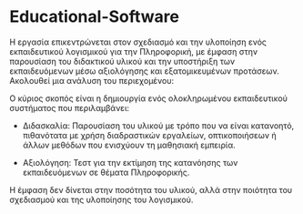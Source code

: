 # Educational-Software

Η εργασία επικεντρώνεται στον σχεδιασμό και την υλοποίηση ενός εκπαιδευτικού λογισμικού για την Πληροφορική, με έμφαση στην παρουσίαση του διδακτικού υλικού και την υποστήριξη των εκπαιδευόμενων μέσω αξιολόγησης και εξατομικευμένων προτάσεων. Ακολουθεί μια ανάλυση του περιεχομένου:

Ο κύριος σκοπός είναι η δημιουργία ενός ολοκληρωμένου εκπαιδευτικού συστήματος που περιλαμβάνει:

- Διδασκαλία: Παρουσίαση του υλικού με τρόπο που να είναι κατανοητό, πιθανότατα με χρήση διαδραστικών εργαλείων, οπτικοποιήσεων ή άλλων μεθόδων που ενισχύουν τη μαθησιακή εμπειρία.

- Αξιολόγηση: Τεστ για την εκτίμηση της κατανόησης των εκπαιδευόμενων σε θέματα Πληροφορικής.

Η έμφαση δεν δίνεται στην ποσότητα του υλικού, αλλά στην ποιότητα του σχεδιασμού και της υλοποίησης του λογισμικού.
